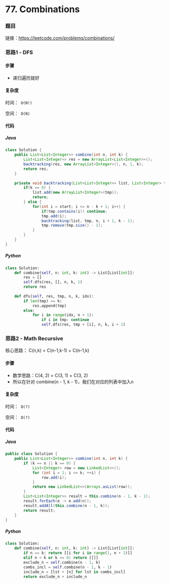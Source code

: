 

# 77. Combinations

### 题目

链接：https://leetcode.com/problems/combinations/



### 思路1 - DFS

#### 步骤

- 递归遍历就好



#### 复杂度

时间：` O(N!)`

空间：` O(N)`



#### 代码

##### Java

```java
class Solution {
    public List<List<Integer>> combine(int n, int k) {
        List<List<Integer>> res = new ArrayList<List<Integer>>();
        backtracking(res, new ArrayList<Integer>(), n, 1, k);
        return res;
    }
    
    private void backtracking(List<List<Integer>> list, List<Integer> tmp, int n, int start, int k) {
        if(k == 0) {
            list.add(new ArrayList<Integer>(tmp));
            return;
        } else {
            for(int i = start; i <= n - k + 1; i++) {
                if(tmp.contains(i)) continue;
                tmp.add(i);
                backtracking(list, tmp, n, i + 1, k - 1);
                tmp.remove(tmp.size() - 1);
            }
        }
    }
}
```



##### Python

```python
class Solution:
    def combine(self, n: int, k: int) -> List[List[int]]:
        res = []
        self.dfs(res, [], n, k, 1)
        return res
    
    def dfs(self, res, tmp, n, k, idx):
        if len(tmp) == k:
            res.append(tmp)
        else:
            for i in range(idx, n + 1):
                if i in tmp: continue
                self.dfs(res, tmp + [i], n, k, i + 1) 
```



### 思路2 - Math Recursive

核心思路： C(n,k) = C(n-1,k-1) + C(n-1,k)



#### 步骤

- 数学思路：C(4, 2) = C(3, 1) + C(3, 2)
- 所以在针对 combine(n - 1, k - 1)，我们在对应的列表中加入n



#### 复杂度

时间：` O(?)`

空间：` O(?)`



#### 代码

##### Java

```java
public class Solution {
    public List<List<Integer>> combine(int n, int k) {
        if (k == n || k == 0) {
            List<Integer> row = new LinkedList<>();
            for (int i = 1; i <= k; ++i) {
                row.add(i);
            }
            return new LinkedList<>(Arrays.asList(row));
        }
        List<List<Integer>> result = this.combine(n - 1, k - 1);
        result.forEach(e -> e.add(n));
        result.addAll(this.combine(n - 1, k));
        return result;
    }
}
```



##### Python

```python
class Solution:
    def combine(self, n: int, k: int) -> List[List[int]]:
        if n == k: return [[i for i in range(1, n + 1)]]
        elif n < k or k <= 0: return [[]]
        exclude_n = self.combine(n - 1, k)
        combs_incl = self.combine(n - 1, k - 1)
        include_n = [lst + [n] for lst in combs_incl]
        return exclude_n + include_n
```

